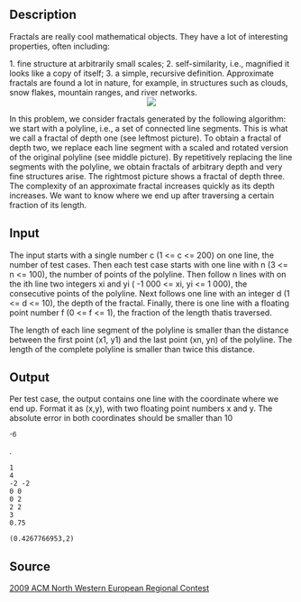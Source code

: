 <h2>Description</h2><p>Fractals are really cool mathematical objects. They have a lot of interesting properties, often including:
</p>1. fine structure at arbitrarily small scales;
2. self-similarity, i.e., magnified it looks like a copy of itself;
3. a simple, recursive definition.
Approximate fractals are found a lot in nature, for example, in structures such as clouds, snow flakes, mountain ranges, and river networks.
<center><img src="images/3845_1.png"></center><p>
</p>In this problem, we consider fractals generated by the following algorithm: we start with a polyline, i.e., a set of connected line segments. This is what we call a fractal of depth one (see leftmost picture). To obtain a fractal of depth two, we replace each line segment with a scaled and rotated version of the original polyline (see middle picture). By repetitively replacing the line segments with the polyline, we obtain fractals of arbitrary depth and very fine structures arise. The rightmost picture shows a fractal of depth three.
The complexity of an approximate fractal increases quickly as its depth increases. We want to know where we end up after traversing a certain fraction of its length.<h2>Input</h2><p>The input starts with a single number c (1 &lt;= c &lt;= 200) on one line, the number of test cases. Then each test case starts with one line with n (3 &lt;= n &lt;= 100), the number of points of the polyline. Then follow n lines with on the ith line two integers xi and yi ( -1 000 &lt;= xi, yi &lt;= 1 000), the consecutive points of the polyline. Next follows one line with an integer d (1 &lt;= d &lt;= 10), the depth of the fractal. Finally, there is one line with a floating point number f (0 &lt;= f &lt;= 1), the fraction of the length thatis traversed.
</p>The length of each line segment of the polyline is smaller than the distance between the first point (x1, y1) and the last point (xn, yn) of the polyline. The length of the complete polyline is smaller than twice this distance.<h2>Output</h2><p>Per test case, the output contains one line with the coordinate where we end up. Format it as (x,y), with two floating point numbers x and y. The absolute error in both coordinates should be smaller than 10</p><sup>-6</sup><p>.</p><pre><code class="language-input1">1
4
-2 -2
0 0
0 2
2 2
3
0.75</code></pre><pre><code class="language-output1">(0.4267766953,2)</code></pre><h2>Source</h2><a href="searchproblem?field=source&amp;key=2009+ACM+North+Western+European+Regional+Contest">2009 ACM North Western European Regional Contest</a>